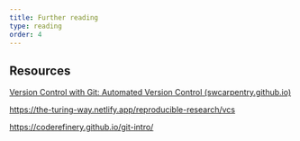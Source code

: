 ```yaml
---
title: Further reading
type: reading
order: 4
---
```


## Resources

[Version Control with Git: Automated Version Control (swcarpentry.github.io)](https://swcarpentry.github.io/git-novice/01-basics.html) 

https://the-turing-way.netlify.app/reproducible-research/vcs 

https://coderefinery.github.io/git-intro/